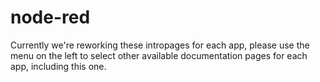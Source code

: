 # node-red

Currently we're reworking these intropages for each app, please use the menu on the left to select other available documentation pages for each app, including this one.
